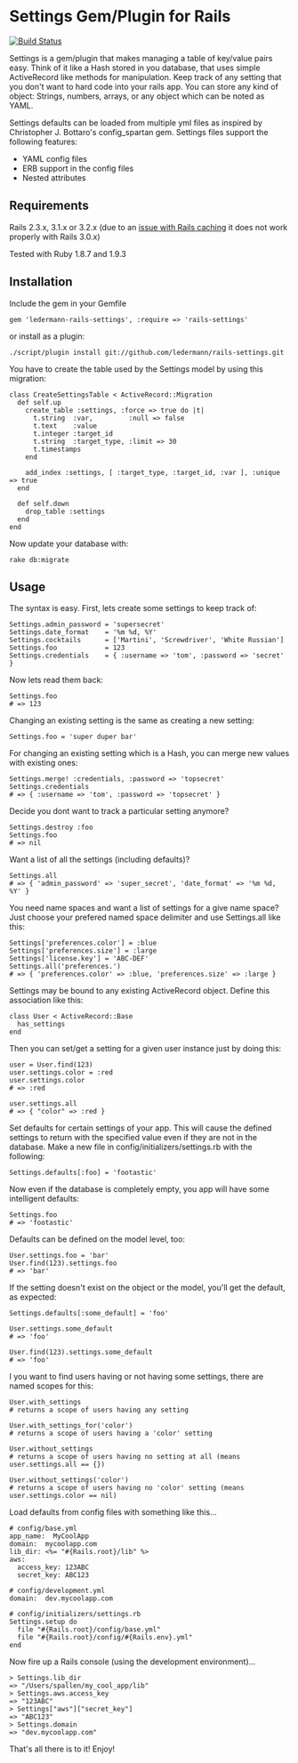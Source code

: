 # Settings Gem/Plugin for Rails

[![Build Status](https://secure.travis-ci.org/ledermann/rails-settings.png)](http://travis-ci.org/ledermann/rails-settings)

Settings is a gem/plugin that makes managing a table of key/value pairs easy. Think of it like a Hash stored in you database, that uses simple ActiveRecord like methods for manipulation. Keep track of any setting that you don't want to hard code into your rails app. You can store any kind of object: Strings, numbers, arrays, or any object which can be noted as YAML.

Settings defaults can be loaded from multiple yml files as inspired by Christopher J. Bottaro's config_spartan gem. Settings
files support the following features:
  * YAML config files
  * ERB support in the config files
  * Nested attributes

## Requirements

Rails 2.3.x, 3.1.x or 3.2.x (due to an [issue with Rails caching](https://github.com/rails/rails/pull/2010) it does not work properly with Rails 3.0.x)

Tested with Ruby 1.8.7 and 1.9.3


## Installation

Include the gem in your Gemfile

    gem 'ledermann-rails-settings', :require => 'rails-settings'

or install as a plugin:

    ./script/plugin install git://github.com/ledermann/rails-settings.git


You have to create the table used by the Settings model by using this migration:

    class CreateSettingsTable < ActiveRecord::Migration
      def self.up
        create_table :settings, :force => true do |t|
          t.string  :var,         :null => false
          t.text    :value
          t.integer :target_id
          t.string  :target_type, :limit => 30
          t.timestamps
        end

        add_index :settings, [ :target_type, :target_id, :var ], :unique => true
      end

      def self.down
        drop_table :settings
      end
    end

Now update your database with:

    rake db:migrate

## Usage

The syntax is easy. First, lets create some settings to keep track of:

    Settings.admin_password = 'supersecret'
    Settings.date_format    = '%m %d, %Y'
    Settings.cocktails      = ['Martini', 'Screwdriver', 'White Russian']
    Settings.foo            = 123
    Settings.credentials    = { :username => 'tom', :password => 'secret' }

Now lets read them back:

    Settings.foo
    # => 123

Changing an existing setting is the same as creating a new setting:

    Settings.foo = 'super duper bar'

For changing an existing setting which is a Hash, you can merge new values with existing ones:

    Settings.merge! :credentials, :password => 'topsecret'
    Settings.credentials
    # => { :username => 'tom', :password => 'topsecret' }

Decide you dont want to track a particular setting anymore?

    Settings.destroy :foo
    Settings.foo
    # => nil

Want a list of all the settings (including defaults)?

    Settings.all
    # => { 'admin_password' => 'super_secret', 'date_format' => '%m %d, %Y' }

You need name spaces and want a list of settings for a give name space? Just choose your prefered named space delimiter and use Settings.all like this:

    Settings['preferences.color'] = :blue
    Settings['preferences.size'] = :large
    Settings['license.key'] = 'ABC-DEF'
    Settings.all('preferences.')
    # => { 'preferences.color' => :blue, 'preferences.size' => :large }

Settings may be bound to any existing ActiveRecord object. Define this association like this:

    class User < ActiveRecord::Base
      has_settings
    end

Then you can set/get a setting for a given user instance just by doing this:

    user = User.find(123)
    user.settings.color = :red
    user.settings.color
    # => :red

    user.settings.all
    # => { "color" => :red }


Set defaults for certain settings of your app.  This will cause the defined settings to return with the
specified value even if they are not in the database.  Make a new file in config/initializers/settings.rb
with the following:

    Settings.defaults[:foo] = 'footastic'

Now even if the database is completely empty, you app will have some intelligent defaults:

    Settings.foo
    # => 'footastic'

Defaults can be defined on the model level, too:

    User.settings.foo = 'bar'
    User.find(123).settings.foo
    # => 'bar'

If the setting doesn't exist on the object or the model, you'll get the default, as expected:

    Settings.defaults[:some_default] = 'foo'

    User.settings.some_default
    # => 'foo'

    User.find(123).settings.some_default
    # => 'foo'


I you want to find users having or not having some settings, there are named scopes for this:

    User.with_settings
    # returns a scope of users having any setting

    User.with_settings_for('color')
    # returns a scope of users having a 'color' setting

    User.without_settings
    # returns a scope of users having no setting at all (means user.settings.all == {})

    User.without_settings('color')
    # returns a scope of users having no 'color' setting (means user.settings.color == nil)

Load defaults from config files with something like this...

    # config/base.yml
    app_name:  MyCoolApp
    domain:  mycoolapp.com
    lib_dir: <%= "#{Rails.root}/lib" %>
    aws:
      access_key: 123ABC
      secret_key: ABC123

    # config/development.yml
    domain:  dev.mycoolapp.com

    # config/initializers/settings.rb
    Settings.setup do
      file "#{Rails.root}/config/base.yml"
      file "#{Rails.root}/config/#{Rails.env}.yml"
    end

Now fire up a Rails console (using the development environment)...

    > Settings.lib_dir
    => "/Users/spallen/my_cool_app/lib"
    > Settings.aws.access_key
    => "123ABC"
    > Settings["aws"]["secret_key"]
    => "ABC123"
    > Settings.domain
    => "dev.mycoolapp.com"

That's all there is to it! Enjoy!
